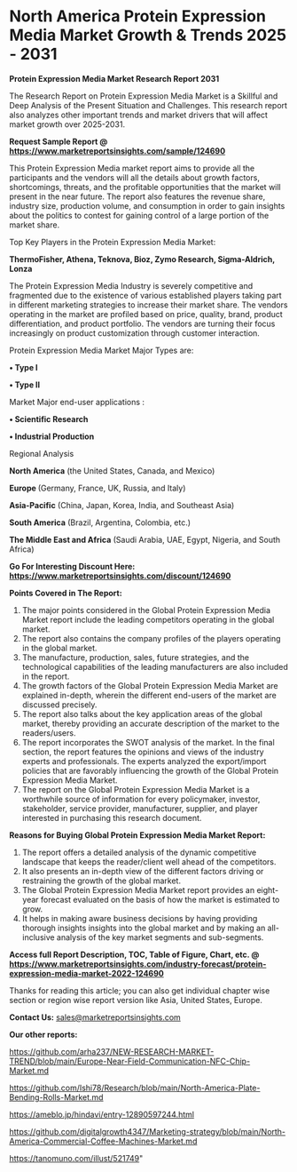 # North America Protein Expression Media Market Growth & Trends 2025 - 2031

<strong>Protein Expression Media Market Research Report 2031</strong>

The Research Report on Protein Expression Media Market is a Skillful and Deep Analysis of the Present Situation and Challenges. This research report also analyzes other important trends and market drivers that will affect market growth over 2025-2031.

<strong>Request Sample Report @ <a href=https://www.marketreportsinsights.com/sample/124690>https://www.marketreportsinsights.com/sample/124690</a></strong>

This Protein Expression Media market report aims to provide all the participants and the vendors will all the details about growth factors, shortcomings, threats, and the profitable opportunities that the market will present in the near future. The report also features the revenue share, industry size, production volume, and consumption in order to gain insights about the politics to contest for gaining control of a large portion of the market share.

Top Key Players in the Protein Expression Media Market:

<strong>ThermoFisher, Athena, Teknova, Bioz, Zymo Research, Sigma-Aldrich, Lonza</strong>

The Protein Expression Media Industry is severely competitive and fragmented due to the existence of various established players taking part in different marketing strategies to increase their market share. The vendors operating in the market are profiled based on price, quality, brand, product differentiation, and product portfolio. The vendors are turning their focus increasingly on product customization through customer interaction.

Protein Expression Media Market Major Types are:

<strong>• Type I

• Type II</strong>

Market Major end-user applications :

<strong>• Scientific Research

• Industrial Production</strong>

Regional Analysis

</u><strong><b>North America</b></strong> (the United States, Canada, and Mexico)

<strong><b>Europe </b></strong>(Germany, France, UK, Russia, and Italy)

<strong><b>Asia-Pacific</b></strong> (China, Japan, Korea, India, and Southeast Asia)

<strong><b>South America</b></strong> (Brazil, Argentina, Colombia, etc.)

<strong><b>The Middle East and Africa</b></strong> (Saudi Arabia, UAE, Egypt, Nigeria, and South Africa)

<strong>Go For Interesting Discount Here: <a href=https://www.marketreportsinsights.com/discount/124690>https://www.marketreportsinsights.com/discount/124690</a></strong>

<strong>Points Covered in The Report:</strong>
<ol>
  <li>The major points considered in the Global Protein Expression Media Market report include the leading competitors operating in the global market.</li>
  <li>The report also contains the company profiles of the players operating in the global market.</li>
  <li>The manufacture, production, sales, future strategies, and the technological capabilities of the leading manufacturers are also included in the report.</li>
  <li>The growth factors of the Global Protein Expression Media Market are explained in-depth, wherein the different end-users of the market are discussed precisely.</li>
  <li>The report also talks about the key application areas of the global market, thereby providing an accurate description of the market to the readers/users.</li>
  <li>The report incorporates the SWOT analysis of the market. In the final section, the report features the opinions and views of the industry experts and professionals. The experts analyzed the export/import policies that are favorably influencing the growth of the Global Protein Expression Media Market.</li>
  <li>The report on the Global Protein Expression Media Market is a worthwhile source of information for every policymaker, investor, stakeholder, service provider, manufacturer, supplier, and player interested in purchasing this research document.</li>
</ol>
<strong>Reasons for Buying Global Protein Expression Media Market Report:</strong>

<ol>
  <li>The report offers a detailed analysis of the dynamic competitive landscape that keeps the reader/client well ahead of the competitors.</li>
  <li>It also presents an in-depth view of the different factors driving or restraining the growth of the global market.</li>
  <li>The Global Protein Expression Media Market report provides an eight-year forecast evaluated on the basis of how the market is estimated to grow.</li>
  <li>It helps in making aware business decisions by having providing thorough insights insights into the global market and by making an all-inclusive analysis of the key market segments and sub-segments.</li>
</ol>
<strong>Access full Report Description, TOC, Table of Figure, Chart, etc. @ <a href=https://www.marketreportsinsights.com/industry-forecast/protein-expression-media-market-2022-124690>https://www.marketreportsinsights.com/industry-forecast/protein-expression-media-market-2022-124690</a></strong>


Thanks for reading this article; you can also get individual chapter wise section or region wise report version like Asia, United States, Europe.

<strong>Contact Us:</strong>
sales@marketreportsinsights.com

<strong>Our other reports:</strong>

<a href=https://github.com/arha237/NEW-RESEARCH-MARKET-TREND/blob/main/Europe-Near-Field-Communication-NFC-Chip-Market.md>https://github.com/arha237/NEW-RESEARCH-MARKET-TREND/blob/main/Europe-Near-Field-Communication-NFC-Chip-Market.md</a>

<a href=https://github.com/Ishi78/Research/blob/main/North-America-Plate-Bending-Rolls-Market.md>https://github.com/Ishi78/Research/blob/main/North-America-Plate-Bending-Rolls-Market.md</a>

<a href=https://ameblo.jp/hindavi/entry-12890597244.html>https://ameblo.jp/hindavi/entry-12890597244.html</a>

<a href=https://github.com/digitalgrowth4347/Marketing-strategy/blob/main/North-America-Commercial-Coffee-Machines-Market.md>https://github.com/digitalgrowth4347/Marketing-strategy/blob/main/North-America-Commercial-Coffee-Machines-Market.md</a>

<a href=https://tanomuno.com/illust/521749>https://tanomuno.com/illust/521749</a>"
